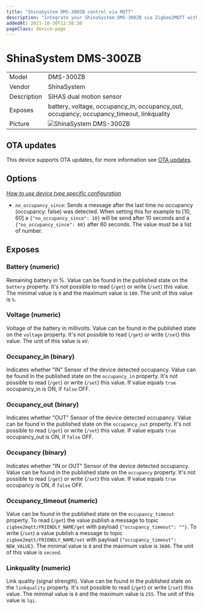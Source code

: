 ```yaml
---
title: "ShinaSystem DMS-300ZB control via MQTT"
description: "Integrate your ShinaSystem DMS-300ZB via Zigbee2MQTT with whatever smart home infrastructure you are using without the vendor's bridge or gateway."
addedAt: 2021-10-30T12:58:50
pageClass: device-page
---
```


<!-- !!!! -->
<!-- ATTENTION: This file is auto-generated through docgen! -->
<!-- You can only edit the "Notes"-Section between the two comment lines "Notes BEGIN" and "Notes END". -->
<!-- Do not use h1 or h2 heading within "## Notes"-Section. -->
<!-- !!!! -->

# ShinaSystem DMS-300ZB

|     |     |
|-----|-----|
| Model | DMS-300ZB  |
| Vendor  | ShinaSystem  |
| Description | SiHAS dual motion sensor |
| Exposes | battery, voltage, occupancy_in, occupancy_out, occupancy, occupancy_timeout, linkquality |
| Picture | ![ShinaSystem DMS-300ZB](https://www.zigbee2mqtt.io/images/devices/DMS-300ZB.jpg) |


<!-- Notes BEGIN: You can edit here. Add "## Notes" headline if not already present. -->


<!-- Notes END: Do not edit below this line -->

## OTA updates
This device supports OTA updates, for more information see [OTA updates](../guide/usage/ota_updates.md).


## Options
*[How to use device type specific configuration](../guide/configuration/devices-groups.md#specific-device-options)*

* `no_occupancy_since`: Sends a message after the last time no occupancy (occupancy: false) was detected. When setting this for example to [10, 60] a `{"no_occupancy_since": 10}` will be send after 10 seconds and a `{"no_occupancy_since": 60}` after 60 seconds. The value must be a list of number.


## Exposes

### Battery (numeric)
Remaining battery in %.
Value can be found in the published state on the `battery` property.
It's not possible to read (`/get`) or write (`/set`) this value.
The minimal value is `0` and the maximum value is `100`.
The unit of this value is `%`.

### Voltage (numeric)
Voltage of the battery in millivolts.
Value can be found in the published state on the `voltage` property.
It's not possible to read (`/get`) or write (`/set`) this value.
The unit of this value is `mV`.

### Occupancy_in (binary)
Indicates whether "IN" Sensor of the device detected occupancy.
Value can be found in the published state on the `occupancy_in` property.
It's not possible to read (`/get`) or write (`/set`) this value.
If value equals `true` occupancy_in is ON, if `false` OFF.

### Occupancy_out (binary)
Indicates whether "OUT" Sensor of the device detected occupancy.
Value can be found in the published state on the `occupancy_out` property.
It's not possible to read (`/get`) or write (`/set`) this value.
If value equals `true` occupancy_out is ON, if `false` OFF.

### Occupancy (binary)
Indicates whether "IN or OUT" Sensor of the device detected occupancy.
Value can be found in the published state on the `occupancy` property.
It's not possible to read (`/get`) or write (`/set`) this value.
If value equals `true` occupancy is ON, if `false` OFF.

### Occupancy_timeout (numeric)
Value can be found in the published state on the `occupancy_timeout` property.
To read (`/get`) the value publish a message to topic `zigbee2mqtt/FRIENDLY_NAME/get` with payload `{"occupancy_timeout": ""}`.
To write (`/set`) a value publish a message to topic `zigbee2mqtt/FRIENDLY_NAME/set` with payload `{"occupancy_timeout": NEW_VALUE}`.
The minimal value is `0` and the maximum value is `3600`.
The unit of this value is `second`.

### Linkquality (numeric)
Link quality (signal strength).
Value can be found in the published state on the `linkquality` property.
It's not possible to read (`/get`) or write (`/set`) this value.
The minimal value is `0` and the maximum value is `255`.
The unit of this value is `lqi`.

